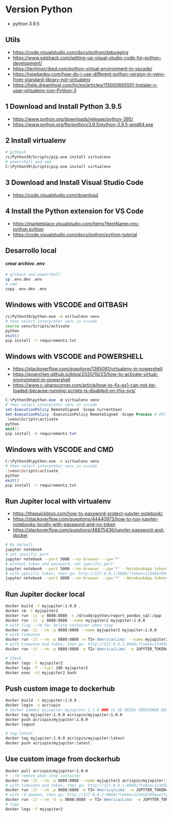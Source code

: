 
# Version Python
* python 3.9.5

## Utils
* https://code.visualstudio.com/docs/python/debugging
* https://www.sqlshack.com/setting-up-visual-studio-code-for-python-development/
* https://techinscribed.com/python-virtual-environment-in-vscode/
* https://newbedev.com/how-do-i-use-different-python-version-in-venv-from-standard-library-not-virtualenv
* https://help.dreamhost.com/hc/es/articles/115000695551-Instalar-y-usar-virtualenv-con-Python-3

## 1 Download and Install Python 3.9.5
* https://www.python.org/downloads/release/python-395/
* https://www.python.org/ftp/python/3.9.5/python-3.9.5-amd64.exe

## 2 Install virtualenv
```sh
# gitbash
/c/Python39/Scripts/pip.exe install virtualenv
# powershell and cmd
C:\Python39\Scripts\pip.exe install virtualenv
```

## 3 Download and Install Visual Studio Code
* https://code.visualstudio.com/download

## 4 Install the Python extension for VS Code
* https://marketplace.visualstudio.com/items?itemName=ms-python.python
* https://code.visualstudio.com/docs/python/python-tutorial


## Desarrollo local
#### crear archivo **.env**
```sh
# gitbash and powershell
cp .env.dev .env
# cmd
copy .env.dev .env
```

## Windows with VSCODE and GITBASH
```sh
/c/Python39/python.exe -m virtualenv venv
# then select interpreter venv in vscode
source venv/Scripts/activate
python
exit()
pip install -r requirements.txt
```

## Windows with VSCODE and POWERSHELL
* https://stackoverflow.com/questions/1365081/virtualenv-in-powershell
* https://poanchen.github.io/blog/2020/10/23/how-to-activate-virtual-environment-in-powershell
* https://www.c-sharpcorner.com/article/how-to-fix-ps1-can-not-be-loaded-because-running-scripts-is-disabled-on-this-sys/
```powershell
C:\Python39\python.exe -m virtualenv venv
# then select interpreter venv in vscode
set-ExecutionPolicy RemoteSigned -Scope CurrentUser
Set-ExecutionPolicy -ExecutionPolicy RemoteSigned -Scope Process # OPCIONAL
.\venv\Scripts\activate
python
exit()
pip install -r requirements.txt
```

## Windows with VSCODE and CMD
```sh
C:\Python39\python.exe -m virtualenv venv
# then select interpreter venv in vscode
.\venv\Scripts\activate
python
exit()
pip install -r requirements.txt
```

## Run Jupiter local with virtualenv
* https://thequickblog.com/how-to-password-protect-jupyter-notebook/
* https://stackoverflow.com/questions/44440973/how-to-run-jupyter-notebooks-locally-with-password-and-no-token
* https://stackoverflow.com/questions/48875436/jupyter-password-and-docker
```sh
# By default
jupyter notebook
# set specific port
jupyter notebook --port 5000 --no-browser --ip='*'
# without token and password, set specific port
jupyter notebook --port 5000 --no-browser --ip='*' --NotebookApp.token='' --NotebookApp.password=''
# with specific token, then go: http://127.0.0.1:8888/?token=123456789qwerty
jupyter notebook --port 8888 --no-browser --ip='*' --NotebookApp.token='123456789qwerty'
```

## Run Jupiter docker local
```sh
docker build -t myjupiter:1.0.0 .
docker rm -f myjupiter2
docker run -it -p 8888:8888 -v /d/code/python/report_pandas_sql:/app  --name myjupiter2 myjupiter:1.0.0  
docker run -it -p 8888:8888 --name myjupiter2 myjupiter:1.0.0
# with flag --rm for delete container when stop
docker run -it --rm -p 8888:8888 --name myjupiter2 myjupiter:1.0.0
# with timezone
docker run -it --rm -p 8888:8888 -e TZ='America/Lima' --name myjupiter2 myjupiter:1.0.0
# with timezone and token, then go: http://127.0.0.1:8888/?token=123456789qwerty
docker run -it --rm -p 8888:8888 -e TZ='America/Lima' -e JUPYTER_TOKEN='123456789qwerty' --name myjupiter2 myjupiter:1.0.0

# Check
docker logs -f myjupiter2
docker logs -f --tail 100 myjupiter2
docker exec -it myjupiter2 bash
```

## Push custom image to dockerhub
```sh
docker build -t myjupiter:1.0.0 .
docker login -u acrispin
# docker commit myjupiter myjupiter:1.1.0 ### SI SE DESEA VERSIONAR DESDE EL CONTENEDOR myjupiter CON CAMBIOS
docker tag myjupiter:1.0.0 acrispin/myjupiter:1.0.0
docker push acrispin/myjupiter:1.0.0
docker logout

# tag latest
docker tag myjupiter:1.0.0 acrispin/myjupiter:latest
docker push acrispin/myjupiter:latest
```

## Use custom image from dockerhub
```sh
docker pull acrispin/myjupiter:1.0.0
# --rm remove when stop container
docker run -it --rm -p 8888:8888 --name myjupiter2 acrispin/myjupiter:1.0.0
# with timezone and token, then go: http://127.0.0.1:8888/?token=123456789qwerty
docker run -it --rm -p 8888:8888 -e TZ='America/Lima' -e JUPYTER_TOKEN='123456789qwerty' --name myjupiter2 acrispin/myjupiter:1.0.0
# with -d daemon, then go: http://127.0.0.1:8888/?token=123456789qwerty
docker run -it --rm -d -p 8888:8888 -e TZ='America/Lima' -e JUPYTER_TOKEN='123456789qwerty' --name myjupiter2 acrispin/myjupiter:latest
# logs
docker logs -f myjupiter2
```

